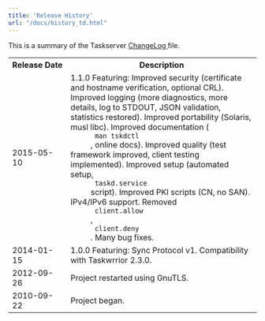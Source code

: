 ```yaml
---
title: 'Release History'
url: "/docs/history_td.html"
---
```

<div class="col-md-10 main">
 <div class="row">
  <a name="history">
  </a>
  <p>
   This is a summary of the Taskserver
   <a href="https://git.tasktools.org/projects/TM/repos/taskd/browse/ChangeLog">
    ChangeLog
   </a>
   file.
  </p>
  <table class="table table-striped">
   <tr>
    <th>
     Release Date
    </th>
    <th>
     Description
    </th>
   </tr>
   <tr>
    <td>
     2015-05-10
    </td>
    <td>
     1.1.0 Featuring:
                  Improved security (certificate and hostname verification, optional CRL).
                  Improved logging (more diagnostics, more details, log to STDOUT, JSON validation, statistics restored).
                  Improved portability (Solaris, musl libc).
                  Improved documentation (
     <code>
      man tskdctl
     </code>
     , online docs).
                  Improved quality (test framework improved, client testing implemented).
                  Improved setup (automated setup,
     <code>
      taskd.service
     </code>
     script).
                  Improved PKI scripts (CN, no SAN).
                  IPv4/IPv6 support.
                  Removed
     <code>
      client.allow
     </code>
     ,
     <code>
      client.deny
     </code>
     .
                  Many bug fixes.
    </td>
   </tr>
   <tr>
    <td>
     2014-01-15
    </td>
    <td>
     1.0.0 Featuring:
                  Sync Protocol v1.
                  Compatibility with Taskwrrior 2.3.0.
    </td>
   </tr>
   <tr>
    <td>
     2012-09-26
    </td>
    <td>
     Project restarted using GnuTLS.
    </td>
   </tr>
   <tr>
    <td>
     2010-09-22
    </td>
    <td>
     Project began.
    </td>
   </tr>
  </table>
 </div>
 <br/>
 <br/>
</div>

